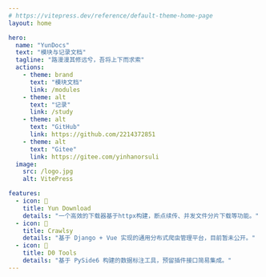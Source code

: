```yaml
---
# https://vitepress.dev/reference/default-theme-home-page
layout: home

hero:
  name: "YunDocs"
  text: "模块与记录文档"
  tagline: "路漫漫其修远兮，吾将上下而求索"
  actions:
    - theme: brand
      text: "模块文档"
      link: /modules
    - theme: alt
      text: "记录"
      link: /study
    - theme: alt
      text: "GitHub"
      link: https://github.com/2214372851
    - theme: alt
      text: "Gitee"
      link: https://gitee.com/yinhanorsuli
  image:
    src: /logo.jpg
    alt: VitePress

features:
  - icon: 🤩
    title: Yun Download
    details: "一个高效的下载器基于httpx构建，断点续传、并发文件分片下载等功能。"
  - icon: 🥰
    title: Crawlsy
    details: "基于 Django + Vue 实现的通用分布式爬虫管理平台，目前暂未公开。"
  - icon: 🥺
    title: D0 Tools
    details: "基于 PySide6 构建的数据标注工具，预留插件接口简易集成。"
---
```


